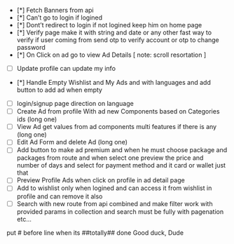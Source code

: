 - [*] Fetch Banners from api
- [*] Can’t go to login if logined
- [*] Dont’t redirect to login if not logined keep him on home page
- [*] Verify page make it with string and date or any other fast way to verify if user coming from send otp to verify account or otp to change password
- [*] On Click on ad go to view Ad Details [ note: scroll resortation ]
- [ ] Update profile can update my info
- [*] Handle Empty Wishlist and My Ads and with languages and add button to add ad when empty
- [ ] login/signup page direction on language
- [ ] Create Ad from profile With ad new Components based on Categories ids (long one)
- [ ] View Ad get values from ad components multi features if there is any (long one)
- [ ] Edit Ad Form and delete Ad (long one)
- [ ] Add button to make ad premium and when he must choose package and packages from route and when select one preview the price and number of days and select for payment method and it card or wallet just that
- [ ] Preview Profile Ads when click on profile in ad detail page
- [ ] Add to wishlist only when logined and can access it from wishlist in profile and can remove it also
- [ ] Search with new route from api combined and make filter work with provided params in collection and search must be fully with pagenation etc...

put # before line when its ##totally## done
Good duck,
Dude
